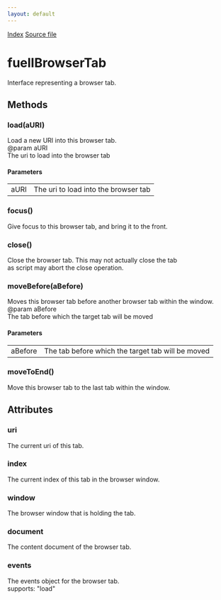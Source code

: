 ```yaml
---
layout: default
---
```

<div id='links'><a href="../index.html">Index</a>
<a href="http://dxr.mozilla.org/mozilla-central/source/browser/fuel/fuelIApplication.idl">Source file</a>
</div>

# fuelIBrowserTab #
  
Interface representing a browser tab.  
  

## Methods ##

### load(aURI) ###
  
Load a new URI into this browser tab.  
@param   aURI  
         The uri to load into the browser tab  
  

#### Parameters ####

<table>

<tr>
<td>aURI</td>
<td>         The uri to load into the browser tab  
</td>
</tr>

</table>

### focus() ###
  
Give focus to this browser tab, and bring it to the front.  
  

### close() ###
  
Close the browser tab. This may not actually close the tab  
as script may abort the close operation.  
  

### moveBefore(aBefore) ###
  
Moves this browser tab before another browser tab within the window.  
@param   aBefore  
         The tab before which the target tab will be moved  
  

#### Parameters ####

<table>

<tr>
<td>aBefore</td>
<td>         The tab before which the target tab will be moved  
</td>
</tr>

</table>

### moveToEnd() ###
  
Move this browser tab to the last tab within the window.  
  

## Attributes ##

### uri ###
  
The current uri of this tab.  
  

### index ###
  
The current index of this tab in the browser window.  
  

### window ###
  
The browser window that is holding the tab.  
  

### document ###
  
The content document of the browser tab.  
  

### events ###
  
The events object for the browser tab.  
supports: "load"  
  
